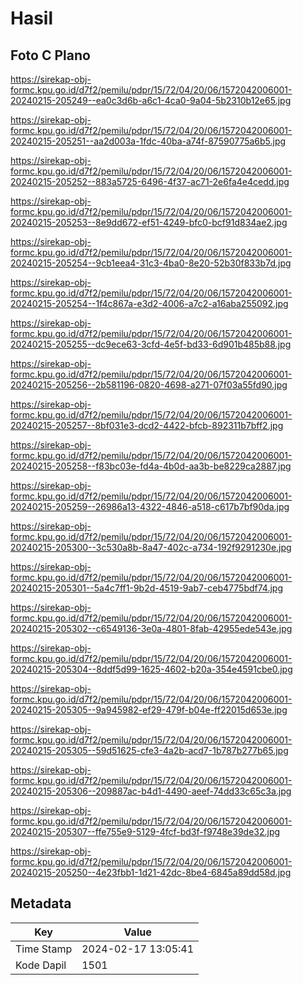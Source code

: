 # Hasil

## Foto C Plano

https://sirekap-obj-formc.kpu.go.id/d7f2/pemilu/pdpr/15/72/04/20/06/1572042006001-20240215-205249--ea0c3d6b-a6c1-4ca0-9a04-5b2310b12e65.jpg

https://sirekap-obj-formc.kpu.go.id/d7f2/pemilu/pdpr/15/72/04/20/06/1572042006001-20240215-205251--aa2d003a-1fdc-40ba-a74f-87590775a6b5.jpg

https://sirekap-obj-formc.kpu.go.id/d7f2/pemilu/pdpr/15/72/04/20/06/1572042006001-20240215-205252--883a5725-6496-4f37-ac71-2e6fa4e4cedd.jpg

https://sirekap-obj-formc.kpu.go.id/d7f2/pemilu/pdpr/15/72/04/20/06/1572042006001-20240215-205253--8e9dd672-ef51-4249-bfc0-bcf91d834ae2.jpg

https://sirekap-obj-formc.kpu.go.id/d7f2/pemilu/pdpr/15/72/04/20/06/1572042006001-20240215-205254--9cb1eea4-31c3-4ba0-8e20-52b30f833b7d.jpg

https://sirekap-obj-formc.kpu.go.id/d7f2/pemilu/pdpr/15/72/04/20/06/1572042006001-20240215-205254--1f4c867a-e3d2-4006-a7c2-a16aba255092.jpg

https://sirekap-obj-formc.kpu.go.id/d7f2/pemilu/pdpr/15/72/04/20/06/1572042006001-20240215-205255--dc9ece63-3cfd-4e5f-bd33-6d901b485b88.jpg

https://sirekap-obj-formc.kpu.go.id/d7f2/pemilu/pdpr/15/72/04/20/06/1572042006001-20240215-205256--2b581196-0820-4698-a271-07f03a55fd90.jpg

https://sirekap-obj-formc.kpu.go.id/d7f2/pemilu/pdpr/15/72/04/20/06/1572042006001-20240215-205257--8bf031e3-dcd2-4422-bfcb-892311b7bff2.jpg

https://sirekap-obj-formc.kpu.go.id/d7f2/pemilu/pdpr/15/72/04/20/06/1572042006001-20240215-205258--f83bc03e-fd4a-4b0d-aa3b-be8229ca2887.jpg

https://sirekap-obj-formc.kpu.go.id/d7f2/pemilu/pdpr/15/72/04/20/06/1572042006001-20240215-205259--26986a13-4322-4846-a518-c617b7bf90da.jpg

https://sirekap-obj-formc.kpu.go.id/d7f2/pemilu/pdpr/15/72/04/20/06/1572042006001-20240215-205300--3c530a8b-8a47-402c-a734-192f9291230e.jpg

https://sirekap-obj-formc.kpu.go.id/d7f2/pemilu/pdpr/15/72/04/20/06/1572042006001-20240215-205301--5a4c7ff1-9b2d-4519-9ab7-ceb4775bdf74.jpg

https://sirekap-obj-formc.kpu.go.id/d7f2/pemilu/pdpr/15/72/04/20/06/1572042006001-20240215-205302--c6549136-3e0a-4801-8fab-42955ede543e.jpg

https://sirekap-obj-formc.kpu.go.id/d7f2/pemilu/pdpr/15/72/04/20/06/1572042006001-20240215-205304--8ddf5d99-1625-4602-b20a-354e4591cbe0.jpg

https://sirekap-obj-formc.kpu.go.id/d7f2/pemilu/pdpr/15/72/04/20/06/1572042006001-20240215-205305--9a945982-ef29-479f-b04e-ff22015d653e.jpg

https://sirekap-obj-formc.kpu.go.id/d7f2/pemilu/pdpr/15/72/04/20/06/1572042006001-20240215-205305--59d51625-cfe3-4a2b-acd7-1b787b277b65.jpg

https://sirekap-obj-formc.kpu.go.id/d7f2/pemilu/pdpr/15/72/04/20/06/1572042006001-20240215-205306--209887ac-b4d1-4490-aeef-74dd33c65c3a.jpg

https://sirekap-obj-formc.kpu.go.id/d7f2/pemilu/pdpr/15/72/04/20/06/1572042006001-20240215-205307--ffe755e9-5129-4fcf-bd3f-f9748e39de32.jpg

https://sirekap-obj-formc.kpu.go.id/d7f2/pemilu/pdpr/15/72/04/20/06/1572042006001-20240215-205250--4e23fbb1-1d21-42dc-8be4-6845a89dd58d.jpg


## Metadata

| Key        | Value               |
| ---------- | ------------------- |
| Time Stamp | 2024-02-17 13:05:41 |
| Kode Dapil | 1501                |



